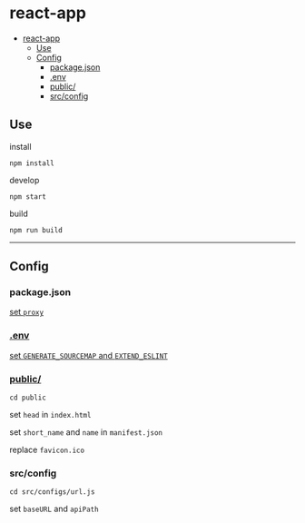 # react-app

- [react-app](#react-app)
  - [Use](#use)
  - [Config](#config)
    - [package.json](#packagejson)
    - [.env](#env)
    - [public/](#public)
    - [src/config](#srcconfig)

## Use

install

```shell
npm install
```

develop

```shell
npm start
```

build

```shell
npm run build
```

---

## Config

### package.json

[set `proxy`](https://create-react-app.dev/docs/proxying-api-requests-in-development)

### [.env](https://create-react-app.dev/docs/adding-custom-environment-variables#adding-development-environment-variables-in-env)

[set `GENERATE_SOURCEMAP` and `EXTEND_ESLINT`](https://create-react-app.dev/docs/advanced-configuration)

### [public/](https://create-react-app.dev/docs/using-the-public-folder)

```shell
cd public
```

set `head` in `index.html`

set `short_name` and `name` in `manifest.json`

replace `favicon.ico`

### src/config

```shell
cd src/configs/url.js
```

set `baseURL` and `apiPath`
